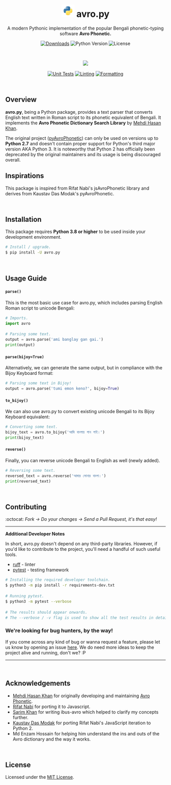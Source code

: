 <!-- SPDX-License-Identifier: MIT -->

<div align="center">

# <img src="https://raw.githubusercontent.com/github/explore/80688e429a7d4ef2fca1e82350fe8e3517d3494d/topics/python/python.png" height="40px"/> avro.py

A modern Pythonic implementation of the popular Bengali phonetic-typing software **Avro Phonetic.**

[![Downloads](https://static.pepy.tech/personalized-badge/avro-py?period=total&units=international_system&left_color=grey&right_color=black&left_text=Downloads)](https://pepy.tech/project/avro-py)
![Python Version](https://img.shields.io/pypi/pyversions/avro.py.svg?color=black&label=Python)
![License](https://img.shields.io/pypi/l/avro.py.svg?color=black&label=License)

<br>

<img src="https://github.com/hitblast/avro.py/blob/main/assets/banner.png" style="width: 500px; height: auto;"><br>

[![Unit Tests](https://github.com/hitblast/avro.py/actions/workflows/unit-tests.yml/badge.svg?branch=main)](https://github.com/hitblast/avro.py/actions/workflows/unit-tests.yml)
[![Linting](https://github.com/hitblast/avro.py/actions/workflows/linting.yml/badge.svg)](https://github.com/hitblast/avro.py/actions/workflows/linting.yml)
[![Formatting](https://github.com/hitblast/avro.py/actions/workflows/formatting.yml/badge.svg)](https://github.com/hitblast/avro.py/actions/workflows/formatting.yml)

<br>

</div>

## Overview

**avro.py**, being a Python package, provides a text parser that converts English text written in Roman script to its phonetic equivalent of Bengali. It implements the **Avro Phonetic Dictionary Search Library** by [Mehdi Hasan Khan](https://github.com/mugli).

The original project ([pyAvroPhonetic](https://github.com/kaustavdm/pyAvroPhonetic)) can only be used on versions up to **Python 2.7** and doesn't contain proper support for Python's third major version AKA Python 3. It is noteworthy that Python 2 has officially been deprecated by the original maintainers and its usage is being discouraged overall. <br>

## Inspirations

This package is inspired from Rifat Nabi's jsAvroPhonetic library and derives from Kaustav Das Modak's pyAvroPhonetic. 

<br>

## Installation

This package requires **Python 3.8 or higher** to be used inside your development environment.

```bash
# Install / upgrade.
$ pip install -U avro.py
```

<br>

## Usage Guide

#### `parse()`
This is the most basic use case for avro.py, which includes parsing English Roman script to unicode Bengali:

```python
# Imports.
import avro

# Parsing some text.
output = avro.parse('ami banglay gan gai.')
print(output)
```

#### `parse(bijoy=True)`
Alternatively, we can generate the same output, but in compliance with the Bijoy Keyboard format:

```python
# Parsing some text in Bijoy!
output = avro.parse('tumi emon keno?', bijoy=True)
```

#### `to_bijoy()`
We can also use avro.py to convert existing unicode Bengali to its Bijoy Keyboard equivalent:

```python
# Converting some text.
bijoy_text = avro.to_bijoy('আমি বাংলায় গান গাই।')
print(bijoy_text)
```

#### `reverse()`
Finally, you can reverse unicode Bengali to English as well (newly added).

```python
# Reversing some text.
reversed_text = avro.reverse('আমার সোনার বাংলা।')
print(reversed_text)
```

<br>

## Contributing

:octocat: *Fork -> Do your changes -> Send a Pull Request, it's that easy!* <br>

---

**Additional Developer Notes**

In short, avro.py doesn't depend on any third-party libraries. However, if you'd like to contribute to the project, you'll need a handful of such useful tools. <br>

- [ruff](https://github.com/astral-sh/ruff) - linter
- [pytest](https://pypi.python.org/pypi/pytest) - testing framework

```bash
# Installing the required developer toolchain.
$ python3 -m pip install -r requirements-dev.txt

# Running pytest.
$ python3 -m pytest --verbose

# The results should appear onwards.
# The --verbose / -v flag is used to show all the test results in detail.
```

### We're looking for bug hunters, by the way!

If you come across any kind of bug or wanna request a feature, please let us know by opening an issue [here](https://github.com/hitblast/avro.py/issues). We do need more ideas to keep the project alive and running, don't we? :P

---

<br>

## Acknowledgements

- [Mehdi Hasan Khan](https://github.com/mugli) for originally developing and maintaining [Avro Phonetic](https://github.com/omicronlab/Avro-Keyboard).
- [Rifat Nabi](https://github.com/torifat) for porting it to Javascript.
- [Sarim Khan](https://github.com/sarim) for writing ibus-avro which helped to clarify my concepts further.
- [Kaustav Das Modak](https://github.com/kaustavdm) for porting Rifat Nabi's JavaScript iteration to Python 2.
- Md Enzam Hossain for helping him understand the ins and outs of the Avro dictionary and the way it works.

<br>

## License

Licensed under the [MIT License](https://github.com/hitblast/avro.py/blob/main/LICENSE).
